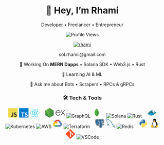 <h1 align="center">👋 Hey, I’m Rhami</h1>
<p align="center">Developer • Freelancer • Entrepreneur</p>

<p align="center">
  <img src="https://komarev.com/ghpvc/?username=MuhammadAnas786&style=flat-square" alt="Profile Views" />
</p>

<p align="center">
  <a href="https://x.com/rhami" target="blank"><img src="https://img.shields.io/twitter/follow/rhami?logo=twitter&style=for-the-badge" alt="rhami" /></a> 

</p>
<p align="center">sol.rhamii@gmail.com</p>


<p align="center">🔭 Working On <strong>MERN Dapps</strong> • Solana SDK • Web3.js • Rust</p>
<p align="center">🌱 Learning AI &amp; ML</p>
<p align="center">💬 Ask me about Bots • Scrapers • RPCs &amp; gRPCs</p>

<h3 align="center">🛠️ Tech & Tools</h3>
<p align="center">
  <!-- Frontend -->
    <img src="https://raw.githubusercontent.com/devicons/devicon/master/icons/javascript/javascript-original.svg" alt="JS"        width="30" height="30" />
  <img src="https://raw.githubusercontent.com/devicons/devicon/master/icons/typescript/typescript-original.svg" alt="TS"        width="30" height="30" />
  <img src="https://raw.githubusercontent.com/devicons/devicon/master/icons/react/react-original.svg"     alt="React"     width="30" height="30" />
  &nbsp;&nbsp;
  <!-- Backend -->
  <img src="https://raw.githubusercontent.com/devicons/devicon/master/icons/nodejs/nodejs-original.svg"    alt="Node.js"   width="30" height="30" />
  <img src="https://raw.githubusercontent.com/devicons/devicon/master/icons/express/express-original.svg"  alt="Express"   width="30" height="30" />
  <img src="https://cdn.jsdelivr.net/npm/simple-icons@v8/icons/graphql.svg"                               alt="GraphQL"   width="30" height="30" />
  <img src="https://raw.githubusercontent.com/devicons/devicon/master/icons/mongodb/mongodb-original.svg"   alt="MongoDB"   width="30" height="30" />
  &nbsp;&nbsp;
  <!-- Blockchain -->
  <img src="https://cdn.jsdelivr.net/npm/simple-icons@latest/icons/solana.svg"                             alt="Solana"    width="30" height="30" />
  <img src="https://cdn.jsdelivr.net/npm/simple-icons@latest/icons/rust.svg"                               alt="Rust"      width="30" height="30" />
  &nbsp;&nbsp;
  <!-- DevOps & Cloud -->
  <img src="https://raw.githubusercontent.com/devicons/devicon/master/icons/docker/docker-original.svg"   alt="Docker"    width="30" height="30" />
  <img src="https://cdn.jsdelivr.net/npm/simple-icons@v8/icons/kubernetes.svg"                            alt="Kubernetes"width="30" height="30" />
  <img
  src="https://cdn.jsdelivr.net/npm/simple-icons@latest/icons/amazonaws.svg"
  alt="AWS"
  width="30" height="30" />

  <img src="https://raw.githubusercontent.com/devicons/devicon/master/icons/googlecloud/googlecloud-original.svg"      alt="GCP"      width="30" height="30" />
  <img src="https://cdn.jsdelivr.net/npm/simple-icons@v8/icons/terraform.svg"                             alt="Terraform" width="30" height="30" />
  &nbsp;&nbsp;
  <!-- Databases -->
  <img src="https://raw.githubusercontent.com/devicons/devicon/master/icons/postgresql/postgresql-original.svg" alt="PostgreSQL"width="30" height="30" />
  <img src="https://raw.githubusercontent.com/devicons/devicon/master/icons/mysql/mysql-original.svg"         alt="MySQL"     width="30" height="30" />
  <img src="https://cdn.jsdelivr.net/npm/simple-icons@v8/icons/redis.svg"                                  alt="Redis"     width="30" height="30" />
  &nbsp;&nbsp;
  <!-- Misc -->
  <img src="https://raw.githubusercontent.com/devicons/devicon/master/icons/python/python-original.svg"     alt="Python"    width="30" height="30" />
  <img src="https://raw.githubusercontent.com/devicons/devicon/master/icons/linux/linux-original.svg"       alt="Linux"     width="30" height="30" />
  <img src="https://raw.githubusercontent.com/devicons/devicon/master/icons/git/git-original.svg"           alt="Git"       width="30" height="30" />
  <img src="https://cdn.jsdelivr.net/npm/simple-icons@v8/icons/visualstudiocode.svg"                      alt="VSCode"    width="30" height="30" />
</p>
